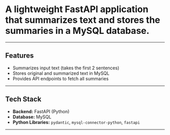 # A lightweight FastAPI application that summarizes text and stores the summaries in a MySQL database.

---

## Features

- Summarizes input text (takes the first 2 sentences)  
- Stores original and summarized text in MySQL  
- Provides API endpoints to fetch all summaries  

---

## Tech Stack

- **Backend:** FastAPI (Python)  
- **Database:** MySQL  
- **Python Libraries:** `pydantic`, `mysql-connector-python`, `fastapi`  

---
